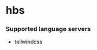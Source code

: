 # hbs
<!--- THIS DOCUMENT IS AUTOMATICALLY GENERATED, DON'T EDIT IT -->

### Supported language servers

- tailwindcss
